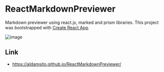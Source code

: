 # ReactMarkdownPreviewer
Markdown previewer using react.js, marked and prism libraries.
This project was bootstrapped with [Create React App](https://github.com/facebook/create-react-app).

![image](https://user-images.githubusercontent.com/110794155/194867407-f150effa-0c20-4b6a-98b9-46b5215a96f7.png)

## Link
- https://aldamsito.github.io/ReactMarkdownPreviewer/
